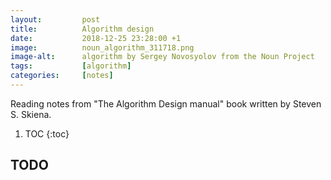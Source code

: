 ```yaml
---
layout:         post
title:          Algorithm design
date:           2018-12-25 23:28:00 +1
image:          noun_algorithm_311718.png
image-alt:      algorithm by Sergey Novosyolov from the Noun Project
tags:           [algorithm]
categories:     [notes]
---
```


Reading notes from "The Algorithm Design manual" book written by Steven S. Skiena.

<!-- more -->

1. TOC
{:toc}

## TODO


